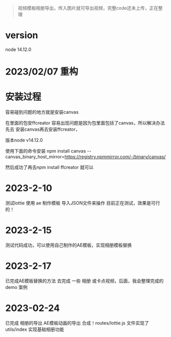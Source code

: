 > 视频模板相册导出，传入图片就可导出视频，完整code还未上传，正在整理

# version
node 14.12.0

# 2023/02/07 重构


# 安装过程

容易碰到问题的地方就是安装canvas

在里面的包安ffcreator 容易出现问题是因为包里面包括了canvas，所以解决办法先去
安装canvas再去安装ffcreator，

版本node v14.12.0

使用下面的命令安装
npm install canvas --canvas_binary_host_mirror=https://registry.npmmirror.com/-/binary/canvas/

然后成功了再去npm install ffcreator 就可以



# 2023-2-10 

测试lottie 使用 ae 制作模板 导入JSON文件来操作
目前正在测试，效果是可行的！



# 2023-2-15
测试代码成功，可以使用自己制作的AE模板，实现相册模板替换




# 2023-2-17 
已完成AE模板替换的方法 去完成 一些 相册 或卡点视频，后面，我会整理完成的 demo 案例



# 2023-02-24 
已完成 相册的导出 AE模板动画的导出 合成！routes/lottie.js 文件实现了
utils/index 实现基础相册功能